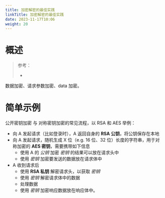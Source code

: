 ```yaml
---
title: 加密解密的最佳实践
linkTitle: 加密解密的最佳实践
date: 2023-11-17T10:06
weight: 20
---
```


# 概述

> 参考：
> 
> -

数据加密、请求参数加密、data 加密。

# 简单示例

公开密钥加密 与 对称密钥加密的常见流程，以 RSA 和 AES 举例：

- 向 A 发起请求（比如登录时），A 返回自身的 **RSA 公钥**，将公钥保存在本地
- 向 A 发起请求，随机生成 X 位（e.g. 16 位、32 位）长度的字符串，用于对称加密的 **AES 密钥**，需要携带如下信息
  - 使用 A 的 *公钥* 加密 *密钥* 的结果可以放在请求头中
  - 使用 *密钥* 加密要发送的数据放在请求体中
- A 收到请求后
  - 使用 **RSA 私钥** 解密请求头，以获取 *密钥*
  - 使用 *密钥* 解密请求体中的数据
  - 处理数据
  - 使用 *密钥* 加密响应数据放在响应体中。

